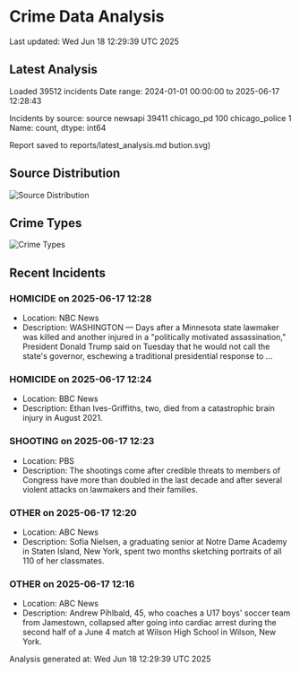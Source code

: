 # Crime Data Analysis
Last updated: Wed Jun 18 12:29:39 UTC 2025

## Latest Analysis

Loaded 39512 incidents
Date range: 2024-01-01 00:00:00 to 2025-06-17 12:28:43

Incidents by source:
source
newsapi           39411
chicago_pd          100
chicago_police        1
Name: count, dtype: int64

Report saved to reports/latest_analysis.md
bution.svg)

## Source Distribution
![Source Distribution](images/source_distribution.svg)

## Crime Types
![Crime Types](images/crime_types.svg)

## Recent Incidents

### HOMICIDE on 2025-06-17 12:28
- Location: NBC News
- Description: WASHINGTON — Days after a Minnesota state lawmaker was killed and another injured in a "politically motivated assassination," President Donald Trump said on Tuesday that he would not call the state's governor, eschewing a traditional presidential response to …


### HOMICIDE on 2025-06-17 12:24
- Location: BBC News
- Description: Ethan Ives-Griffiths, two, died from a catastrophic brain injury in August 2021.


### SHOOTING on 2025-06-17 12:23
- Location: PBS
- Description: The shootings come after credible threats to members of Congress have more than doubled in the last decade and after several violent attacks on lawmakers and their families.


### OTHER on 2025-06-17 12:20
- Location: ABC News
- Description: Sofia Nielsen, a graduating senior at Notre Dame Academy in Staten Island, New York, spent two months sketching portraits of all 110 of her classmates.


### OTHER on 2025-06-17 12:16
- Location: ABC News
- Description: Andrew Pihlbald, 45, who coaches a U17 boys' soccer team from Jamestown, collapsed after going into cardiac arrest during the second half of a June 4 match at Wilson High School in Wilson, New York.

Analysis generated at: Wed Jun 18 12:29:39 UTC 2025

